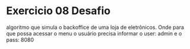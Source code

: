 # Exercicio 08 Desafio
algoritmo que simula o backoffice de uma loja de eletrônicos.
Onde para que possa acessar o menu o usuário precisa informar o user: admin e o pass: 8080
